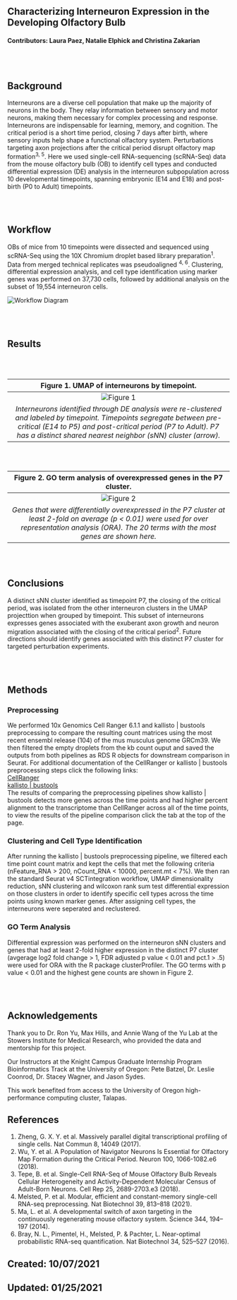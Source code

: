 ## Characterizing Interneuron Expression in the Developing Olfactory Bulb  
#### Contributors: Laura Paez, Natalie Elphick and Christina Zakarian  

<br></br>

## Background   


Interneurons are a diverse cell population that make up the majority of neurons in the body. They relay information between sensory and motor neurons, making them necessary for complex processing and response. Interneurons are indispensable for learning, memory, and cognition. The critical period is a short time period, closing 7 days after birth, where sensory inputs help shape a functional olfactory system. Perturbations targeting axon projections after the critical period disrupt olfactory map formation<sup>3, 5</sup>. Here we used single-cell RNA-sequencing (scRNA-Seq) data from the mouse olfactory bulb (OB) to identify cell types and conducted differential expression (DE) analysis in the interneuron subpopulation across 10 developmental timepoints, spanning embryonic (E14 and E18) and post-birth  (P0 to Adult) timepoints. 

<br></br>

## Workflow 

  
  
OBs of mice from 10 timepoints were dissected and sequenced using scRNA-Seq using the 10X Chromium droplet based library preparation<sup>1</sup>. Data from merged technical replicates was pseudoaligned <sup>4, 6</sup>. Clustering,  differential expression analysis, and cell type identification using marker genes was performed on 37,730 cells, followed by additional analysis on the subset of 19,554 interneuron cells.    

  
![Workflow Diagram](./assets/images/workflow.png)   

<br></br>

## Results  




<br></br>

| Figure 1. UMAP of interneurons by timepoint.| 
|:--:|
| ![Figure 1](Clustering/interneurons/interneuron_analysis_1_files/figure-html/interneuron_timepoints-1_arrow.png)   | 
|  *Interneurons identified through DE analysis  were re-clustered and labeled by timepoint. Timepoints segregate between pre-critical (E14 to P5) and post-critical period (P7 to Adult). P7 has a distinct shared nearest neighbor (sNN) cluster (arrow).* |

<br></br> 

| Figure 2. GO term analysis of overexpressed genes in the P7 cluster.| 
|:--:|
| ![Figure 2](Clustering/interneurons/P7_GO_analysis_files/figure-html/P7_GO-1.png) |
| *Genes that were differentially overexpressed in the P7 cluster at least 2-fold on average (p < 0.01) were used for over representation analysis (ORA). The 20 terms with the most genes are shown here.*|

<br></br>



## Conclusions   


A distinct sNN cluster identified as timepoint P7, the closing of the critical period, was isolated from the other interneuron clusters in the UMAP projecttion when grouped by timepoint. This subset of interneurons expresses genes associated with the exuberant axon growth and neuron migration associated with the closing of the critical period<sup>2</sup>. Future directions should identify genes associated with this distinct P7 cluster for targeted perturbation experiments.

<br></br>
## Methods   


### Preprocessing  

We performed 10x Genomics Cell Ranger 6.1.1 and kallisto \| bustools preprocessing to compare the resulting count matrices using the most recent ensembl release (104) of the mus musculus genome GRCm39. We then filtered the empty droplets from the kb count ouput and saved the outputs from both pipelines as RDS R objects for downstream comparison in Seurat. For additional documentation of the CellRanger or kallisto \| bustools preprocessing steps click the following links:   
<a href="https://natalie-23-gill.github.io/scRNA_Murine_Olfactory_Bulb/Preprocessing/cellranger/cellranger.html">CellRanger</a>   
<a href="https://natalie-23-gill.github.io/scRNA_Murine_Olfactory_Bulb/Preprocessing/kallisto_bustools/kallisto_bustools.html">kallisto \| bustools</a>   
The results of comparing the preprocessing pipelines show kallisto \| bustools detects more genes across the time points and had higher percent alignment to the transcriptome than CellRanger across all of the time points, to view the results of the pipeline comparison click the tab at the top of the page.   
  
### Clustering and Cell Type Identification   

After running the kallisto \| bustools preprocessing pipeline, we filtered each time point count matrix and kept the cells that met the following criteria (nFeature_RNA > 200, nCount_RNA < 10000, percent.mt < 7%). We then ran the standard Seurat v4 SCTintegration workflow, UMAP dimensionality reduction, sNN clustering and wilcoxon rank sum test differential expression on those clusters in order to identify specific cell types across the time points using known marker genes. After assigning cell types, the interneurons were seperated and reclustered.   


### GO Term Analysis

Differential expression was performed on the interneuron sNN clusters and genes that had at least 2-fold higher expression in the distinct P7 cluster (avgerage log2 fold change > 1, FDR adjusted p value < 0.01 and pct.1 > .5) were used for ORA with the R package clusterProfiler. The GO terms with p value < 0.01  and the highest gene counts are shown in Figure 2.  


<br></br>

## Acknowledgements   


Thank you to Dr. Ron Yu, Max Hills, and Annie Wang of the Yu Lab at the Stowers Institute for Medical Research, who provided the data and mentorship for this project.   

Our Instructors at the Knight Campus Graduate Internship Program Bioinformatics Track at the University of Oregon: Pete Batzel, Dr. Leslie Coonrod, Dr. Stacey Wagner, and Jason Sydes.  

This work benefited from access to the University of Oregon high-performance computing cluster, Talapas.   
   
  
## References   

1. Zheng, G. X. Y. et al. Massively parallel digital transcriptional profiling of single cells. Nat Commun 8, 14049 (2017).  
2. Wu, Y. et al. A Population of Navigator Neurons Is Essential for Olfactory Map Formation during the Critical Period. Neuron 100, 1066-1082.e6 (2018).  
3. Tepe, B. et al. Single-Cell RNA-Seq of Mouse Olfactory Bulb Reveals Cellular Heterogeneity and Activity-Dependent Molecular Census of Adult-Born Neurons. Cell Rep 25, 2689-2703.e3 (2018).  
4. Melsted, P. et al. Modular, efficient and constant-memory single-cell RNA-seq preprocessing. Nat Biotechnol 39, 813–818 (2021).  
5. Ma, L. et al. A developmental switch of axon targeting in the continuously regenerating mouse olfactory system. Science 344, 194–197 (2014).  
6. Bray, N. L., Pimentel, H., Melsted, P. & Pachter, L. Near-optimal probabilistic RNA-seq quantification. Nat Biotechnol 34, 525–527 (2016).  


## Created: 10/07/2021
## Updated: 01/25/2021

